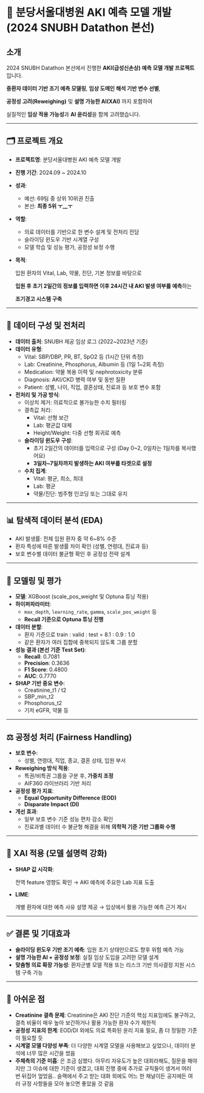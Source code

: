 # 🏥 분당서울대병원 AKI 예측 모델 개발 (2024 SNUBH Datathon 본선)

## 소개

2024 SNUBH Datathon 본선에서 진행한 **AKI(급성신손상) 예측 모델 개발 프로젝트**입니다.

**중환자 데이터 기반 조기 예측 모델링**, **임상 도메인 해석 기반 변수 선별**,

**공정성 고려(Reweighing)** 및 **설명 가능한 AI(XAI)** 까지 포함하여

실질적인 **임상 적용 가능성**과 **AI 윤리성**을 함께 고려했습니다.

---

## 🗂 프로젝트 개요

- **프로젝트명**: 분당서울대병원 AKI 예측 모델 개발
- **진행 기간**: 2024.09 ~ 2024.10
- **성과**:
    - 예선:  69팀 중 상위 10위권 진출
    - 본선: **최종 5위 ㅜ__ㅜ**
- **역할**:
    - 의료 데이터를 기반으로 한 변수 설계 및 전처리 전담
    - 슬라이딩 윈도우 기반 시계열 구성
    - 모델 학습 및 성능 평가, 공정성 보정 수행
- **목적**:
    
    입원 환자의 Vital, Lab, 약물, 진단, 기본 정보를 바탕으로
    
    **입원 후 초기 2일간의 정보를 입력하면 이후 24시간 내 AKI 발생 여부를 예측**하는
    
    **조기경고 시스템 구축**
    

---

## 🧪 데이터 구성 및 전처리

- **데이터 출처**: SNUBH 제공 임상 로그 (2022~2023년 기준)
- **데이터 유형**:
    - Vital: SBP/DBP, PR, BT, SpO2 등 (1시간 단위 측정)
    - Lab: Creatinine, Phosphorus, Albumin 등 (1일 1~2회 측정)
    - Medication: 약물 복용 이력 및 nephrotoxicity 분류
    - Diagnosis: AKI/CKD 병력 여부 및 동반 질환
    - Patient: 성별, 나이, 직업, 결혼상태, 진료과 등 보호 변수 포함
- **전처리 및 가공 방식**:
    - 이상치 제거: 의료적으로 불가능한 수치 필터링
    - 결측값 처리:
        - Vital: 선형 보간
        - Lab: 평균값 대체
        - Height/Weight: 다중 선형 회귀로 예측
    - **슬라이딩 윈도우 구성**:
        - 초기 2일간의 데이터를 입력으로 구성 (Day 0~2, 0일차는 1일차를 복사했어요)
        - **3일차~7일차까지 발생하는 AKI 여부를 타겟으로 설정**
    - **수치 집계**:
        - Vital: 평균, 최소, 최대
        - Lab: 평균
        - 약물/진단: 범주형 인코딩 또는 그대로 유지

---

## 📊 탐색적 데이터 분석 (EDA)

- AKI 발생률: 전체 입원 환자 중 약 6~8% 수준
- 환자 특성에 따른 발생률 차이 확인 (성별, 연령대, 진료과 등)
- 보호 변수별 데이터 불균형 확인 후 공정성 전략 설계

---

## 🤖 모델링 및 평가

- **모델**: XGBoost (scale_pos_weight 및 Optuna 튜닝 적용)
- **하이퍼파라미터**:
    - `max_depth`, `learning_rate`, `gamma`, `scale_pos_weight` 등
    - **Recall 기준으로 Optuna 튜닝 진행**
- **데이터 분할**:
    - 환자 기준으로 train : valid : test = 8.1 : 0.9 : 1.0
    - 같은 환자가 여러 집합에 중복되지 않도록 그룹 분할
- **성능 결과 (본선 기준 Test Set)**:
    - **Recall**: 0.7081
    - **Precision**: 0.3636
    - **F1 Score**: 0.4800
    - **AUC**: 0.7770
- **SHAP 기반 중요 변수**:
    - Creatinine_t1 / t2
    - SBP_min_t2
    - Phosphorus_t2
    - 기저 eGFR, 약물 등

---

## ⚖️ 공정성 처리 (Fairness Handling)

- **보호 변수**:
    - 성별, 연령대, 직업, 종교, 결혼 상태, 입원 부서
- **Reweighing 방식 적용**:
    - 특권/비특권 그룹을 구분 후, **가중치 조정**
    - AIF360 라이브러리 기반 처리
- **공정성 평가 지표**:
    - **Equal Opportunity Difference (EOD)**
    - **Disparate Impact (DI)**
- **개선 효과**:
    - 일부 보호 변수 기준 성능 편차 감소 확인
    - 진료과별 데이터 수 불균형 해결을 위해 **의학적 기준 기반 그룹화 수행**

---

## 🧠 XAI 적용 (모델 설명력 강화)

- **SHAP 값 시각화**:
    
    전역 feature 영향도 확인 → AKI 예측에 주요한 Lab 지표 도출
    
- **LIME**:
    
    개별 환자에 대한 예측 사유 설명 제공 → 임상에서 활용 가능한 예측 근거 제시
    

---

## ✅ 결론 및 기대효과

- **슬라이딩 윈도우 기반 조기 예측**: 입원 초기 상태만으로도 향후 위험 예측 가능
- **설명 가능한 AI + 공정성 보정**: 실질 임상 도입을 고려한 모델 설계
- **맞춤형 의료 확장 가능성**: 환자군별 모델 적용 또는 리스크 기반 의사결정 지원 시스템 구축 가능


---

## 📝 아쉬운 점

- **Creatinine 결측 문제**: Creatinine은 AKI 진단 기준의 핵심 지표임에도 불구하고,
결측 비율이 매우 높아 보간하거나 활용 가능한 환자 수가 제한적
- **공정성 지표의 한계**: EOD/DI 외에도 의료 특화된 윤리 지표 필요, 좀 더 정밀한 기준이 필요할 듯
- **시계열 모델 다양성 부족**: 더 다양한 시계열 모델을 사용해보고 싶었으나, 데이터 분석에 너무 많은 시간을 썼음
- **주체측의 기준 미흡**: 은 조금 심했다. 아무리 자유도가 높은 대회라해도, 질문을 해야지만 그 이슈에 대한 기준이 생겼고, 대회 진행 중에 추가로 규칙들이 생겨서 여러 번 뒤집어 엎었음.. 슬랙에서 주고 받는 대화 외에도 어느 한 채널이든 공지에든 여러 규정 사항들을 모아 놓으면 좋았을 것 같음
